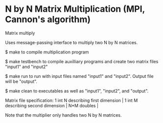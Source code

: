 # N by N Matrix Multiplication (MPI, Cannon's algorithm)
Matrix multiply

Uses message-passing interface to multiply two N by N matrices.

$ make
to compile multiplication program

$ make testbench
to compile auxilliary programs and create two matrix files "input1" and "input2"

$ make run
to run with input files named "input1" and "input2". Output file will be "output".

$ make clean
to executables as well as "input1", "input2", and "output".

Matrix file specification:
1 int N describing first dimension |
1 int M describing second dimension |
N*M doubles |

Note that the multiplier only handles two N by N matrices.

